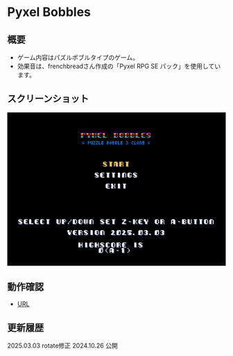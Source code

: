 # Pyxel Bobbles

## 概要
- ゲーム内容はパズルボブルタイプのゲーム。  
- 効果音は、frenchbreadさん作成の「Pyxel RPG SE パック」を使用しています。  
  
## スクリーンショット
![SS](pyxelpb.png)  
  
## 動作確認
- [URL](https://sanbunnoichi1962.web.fc2.com/pyxel/pyxelpb.html)

## 更新履歴
2025.03.03 rotate修正
2024.10.26 公開  
